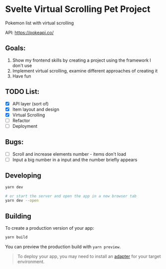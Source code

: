 # Svelte Virtual Scrolling Pet Project

Pokemon list with virtual scrolling

API: https://pokeapi.co/

## Goals:

1. Show my frontend skills by creating a project using the framework I don't use
2. Implement virtual scrolling, examine different approaches of creating it
3. Have fun

## TODO List:

- [x] API layer (sort of)
- [x] Item layout and design
- [x] Virtual Scrolling
- [ ] Refactor
- [ ] Deployment

## Bugs:

- [ ] Scroll and increase elements number - items don't load
- [ ] Input a big number in a input and the number briefly appears

## Developing

```bash
yarn dev

# or start the server and open the app in a new browser tab
yarn dev --open
```

## Building

To create a production version of your app:

```bash
yarn build
```

You can preview the production build with `yarn preview`.

> To deploy your app, you may need to install an [adapter](https://kit.svelte.dev/docs/adapters) for your target environment.
